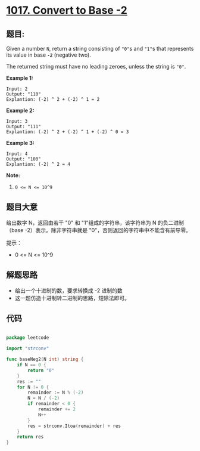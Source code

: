 # [1017. Convert to Base -2](https://leetcode.com/problems/convert-to-base-2/)


## 题目:

Given a number `N`, return a string consisting of `"0"`s and `"1"`s that represents its value in base **`-2`** (negative two).

The returned string must have no leading zeroes, unless the string is `"0"`.

**Example 1:**

    Input: 2
    Output: "110"
    Explantion: (-2) ^ 2 + (-2) ^ 1 = 2

**Example 2:**

    Input: 3
    Output: "111"
    Explantion: (-2) ^ 2 + (-2) ^ 1 + (-2) ^ 0 = 3

**Example 3:**

    Input: 4
    Output: "100"
    Explantion: (-2) ^ 2 = 4

**Note:**

1. `0 <= N <= 10^9`


## 题目大意

给出数字 N，返回由若干 "0" 和 "1"组成的字符串，该字符串为 N 的负二进制（base -2）表示。除非字符串就是 "0"，否则返回的字符串中不能含有前导零。

提示：

- 0 <= N <= 10^9



## 解题思路

- 给出一个十进制的数，要求转换成 -2 进制的数
- 这一题仿造十进制转二进制的思路，短除法即可。



## 代码

```go

package leetcode

import "strconv"

func baseNeg2(N int) string {
	if N == 0 {
		return "0"
	}
	res := ""
	for N != 0 {
		remainder := N % (-2)
		N = N / (-2)
		if remainder < 0 {
			remainder += 2
			N++
		}
		res = strconv.Itoa(remainder) + res
	}
	return res
}

```